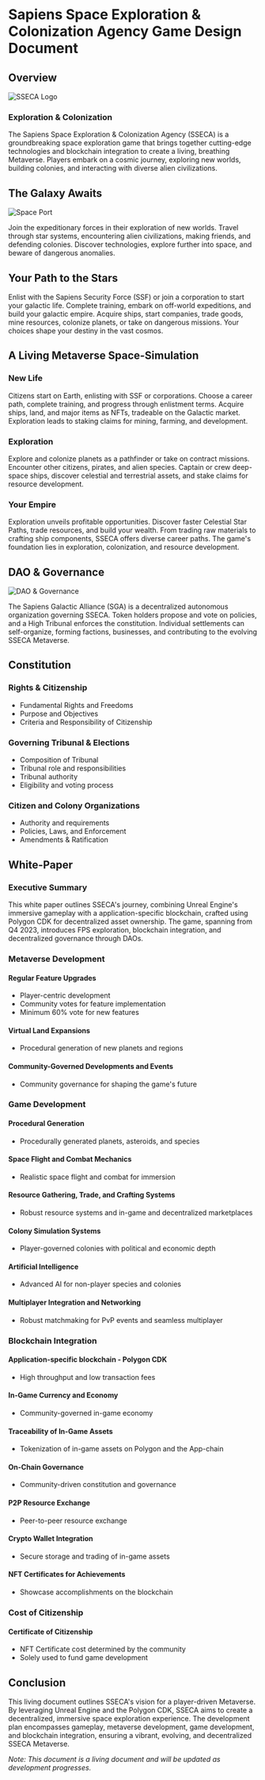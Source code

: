 # Sapiens Space Exploration & Colonization Agency Game Design Document

## Overview

![SSECA Logo](images/logo-full.png)

### Exploration & Colonization

The Sapiens Space Exploration & Colonization Agency (SSECA) is a groundbreaking space exploration game that brings together cutting-edge technologies and blockchain integration to create a living, breathing Metaverse. Players embark on a cosmic journey, exploring new worlds, building colonies, and interacting with diverse alien civilizations.

## The Galaxy Awaits

![Space Port](ConceptArtWork/SGA-ConceptArt-ColonizationSpacePort.png)

Join the expeditionary forces in their exploration of new worlds. Travel through star systems, encountering alien civilizations, making friends, and defending colonies. Discover technologies, explore further into space, and beware of dangerous anomalies.

## Your Path to the Stars

Enlist with the Sapiens Security Force (SSF) or join a corporation to start your galactic life. Complete training, embark on off-world expeditions, and build your galactic empire. Acquire ships, start companies, trade goods, mine resources, colonize planets, or take on dangerous missions. Your choices shape your destiny in the vast cosmos.

## A Living Metaverse Space-Simulation

### New Life

Citizens start on Earth, enlisting with SSF or corporations. Choose a career path, complete training, and progress through enlistment terms. Acquire ships, land, and major items as NFTs, tradeable on the Galactic market. Exploration leads to staking claims for mining, farming, and development.

### Exploration

Explore and colonize planets as a pathfinder or take on contract missions. Encounter other citizens, pirates, and alien species. Captain or crew deep-space ships, discover celestial and terrestrial assets, and stake claims for resource development.

### Your Empire

Exploration unveils profitable opportunities. Discover faster Celestial Star Paths, trade resources, and build your wealth. From trading raw materials to crafting ship components, SSECA offers diverse career paths. The game's foundation lies in exploration, colonization, and resource development.

## DAO & Governance

![DAO & Governance](image-link)

The Sapiens Galactic Alliance (SGA) is a decentralized autonomous organization governing SSECA. Token holders propose and vote on policies, and a High Tribunal enforces the constitution. Individual settlements can self-organize, forming factions, businesses, and contributing to the evolving SSECA Metaverse.

## Constitution

### Rights & Citizenship

- Fundamental Rights and Freedoms
- Purpose and Objectives
- Criteria and Responsibility of Citizenship

### Governing Tribunal & Elections

- Composition of Tribunal
- Tribunal role and responsibilities
- Tribunal authority
- Eligibility and voting process

### Citizen and Colony Organizations

- Authority and requirements
- Policies, Laws, and Enforcement
- Amendments & Ratification

## White-Paper

### Executive Summary

This white paper outlines SSECA's journey, combining Unreal Engine's immersive gameplay with a application-specific blockchain, crafted using Polygon CDK for decentralized asset ownership. The game, spanning from Q4 2023, introduces FPS exploration, blockchain integration, and decentralized governance through DAOs.

### Metaverse Development

#### Regular Feature Upgrades

- Player-centric development
- Community votes for feature implementation
- Minimum 60% vote for new features

#### Virtual Land Expansions

- Procedural generation of new planets and regions

#### Community-Governed Developments and Events

- Community governance for shaping the game's future

### Game Development

#### Procedural Generation

- Procedurally generated planets, asteroids, and species

#### Space Flight and Combat Mechanics

- Realistic space flight and combat for immersion

#### Resource Gathering, Trade, and Crafting Systems

- Robust resource systems and in-game and decentralized marketplaces

#### Colony Simulation Systems

- Player-governed colonies with political and economic depth

#### Artificial Intelligence

- Advanced AI for non-player species and colonies

#### Multiplayer Integration and Networking

- Robust matchmaking for PvP events and seamless multiplayer

### Blockchain Integration

#### Application-specific blockchain - Polygon CDK

- High throughput and low transaction fees

#### In-Game Currency and Economy

- Community-governed in-game economy

#### Traceability of In-Game Assets

- Tokenization of in-game assets on Polygon and the App-chain

#### On-Chain Governance

- Community-driven constitution and governance

#### P2P Resource Exchange

- Peer-to-peer resource exchange

#### Crypto Wallet Integration

- Secure storage and trading of in-game assets

#### NFT Certificates for Achievements

- Showcase accomplishments on the blockchain

### Cost of Citizenship

#### Certificate of Citizenship

- NFT Certificate cost determined by the community
- Solely used to fund game development

## Conclusion

This living document outlines SSECA's vision for a player-driven Metaverse. By leveraging Unreal Engine and the Polygon CDK, SSECA aims to create a decentralized, immersive space exploration experience. The development plan encompasses gameplay, metaverse development, game development, and blockchain integration, ensuring a vibrant, evolving, and decentralized SSECA Metaverse.

_Note: This document is a living document and will be updated as development progresses._
